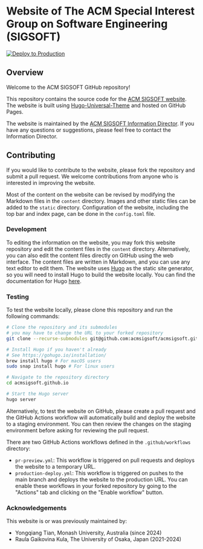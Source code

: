 # Website of The ACM Special Interest Group on Software Engineering (SIGSOFT)


[![Deploy to Production](https://github.com/acmsigsoft/acmsigsoft.github.io/actions/workflows/production-deploy.yml/badge.svg)](https://github.com/acmsigsoft/acmsigsoft.github.io/actions/workflows/production-deploy.yml)

## Overview
Welcome to the ACM SIGSOFT GitHub repository!

This repository contains the source code for the [ACM SIGSOFT website](https://www2.sigsoft.org). 
The website is built using [Hugo-Universal-Theme](https://github.com/devcows/hugo-universal-theme) and hosted on GitHub Pages.


The website is maintained by the [ACM SIGSOFT Information Director](https://www2.sigsoft.org/contact/).
If you have any questions or suggestions, please feel free to contact the Information Director.

## Contributing
If you would like to contribute to the website, please fork the repository and submit a pull request.
We welcome contributions from anyone who is interested in improving the website.

Most of the content on the website can be revised by modifying the Markdown files in the `content` directory.
Images and other static files can be added to the `static` directory.
Configuration of the website, including the top bar and index page, can be done in the `config.toml` file.

### Development
To editing the information on the website, you may fork this website repository and edit the content files in the `content` directory.
Alternatively, you can also edit the content files directly on GitHub using the web interface.
The content files are written in Markdown, and you can use any text editor to edit them.
The website uses [Hugo](https://gohugo.io/) as the static site generator, so you will need to install Hugo to build the website locally.
You can find the documentation for Hugo [here](https://gohugo.io/documentation/).



### Testing
To test the website locally, please clone this repository and run the following commands:

```bash
# Clone the repository and its submodules
# you may have to change the URL to your forked repository
git clone --recurse-submodules git@github.com:acmsigsoft/acmsigsoft.github.io.git

# Install Hugo if you haven't already
# See https://gohugo.io/installation/
brew install hugo # For macOS users
sudo snap install hugo # For linux users

# Navigate to the repository directory
cd acmsigsoft.github.io

# Start the Hugo server
hugo server
```

Alternatively, to test the website on GitHub, please create a pull request and the GitHub Actions workflow will automatically build and deploy the website to a staging environment.
You can then review the changes on the staging environment before asking for reviewing the pull request.

There are two GitHub Actions workflows defined in the `.github/workflows` directory:
- `pr-preview.yml`: This workflow is triggered on pull requests and deploys the website to a temporary URL.
- `production-deploy.yml`: This workflow is triggered on pushes to the main branch and deploys the website to the production URL.
You can enable these workflows in your forked repository by going to the "Actions" tab and clicking on the "Enable workflow" button. 


### Acknowledgements
This website is or was previously maintained by:
- Yongqiang Tian, Monash University, Australia (since 2024)
- Raula Gaikovina Kula, The University of Osaka, Japan (2021-2024)